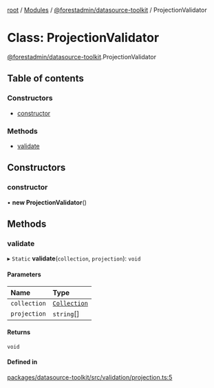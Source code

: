 [root](../README.md) / [Modules](../modules.md) / [@forestadmin/datasource-toolkit](../modules/forestadmin_datasource_toolkit.md) / ProjectionValidator

# Class: ProjectionValidator

[@forestadmin/datasource-toolkit](../modules/forestadmin_datasource_toolkit.md).ProjectionValidator

## Table of contents

### Constructors

- [constructor](forestadmin_datasource_toolkit.ProjectionValidator.md#constructor)

### Methods

- [validate](forestadmin_datasource_toolkit.ProjectionValidator.md#validate)

## Constructors

### constructor

• **new ProjectionValidator**()

## Methods

### validate

▸ `Static` **validate**(`collection`, `projection`): `void`

#### Parameters

| Name | Type |
| :------ | :------ |
| `collection` | [`Collection`](../interfaces/forestadmin_datasource_toolkit.Collection.md) |
| `projection` | `string`[] |

#### Returns

`void`

#### Defined in

[packages/datasource-toolkit/src/validation/projection.ts:5](https://github.com/ForestAdmin/agent-nodejs/blob/fba2435/packages/datasource-toolkit/src/validation/projection.ts#L5)
